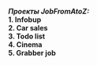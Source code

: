 _**Проекты JobFromAtoZ:**_<br/>
**1. Infobup<br/>
2. Car sales<br/>
3. Todo list<br/>
4. Cinema<br/>
5. Grabber job**

